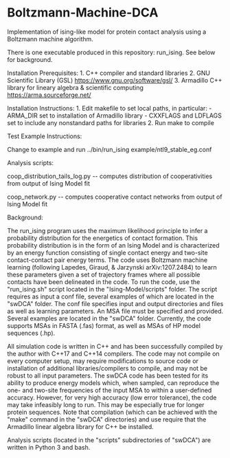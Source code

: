 # Boltzmann-Machine-DCA
Implementation of ising-like model for protein contact analysis using a Boltzmann machine algorithm.

There is one executable produced in this repository: run_ising. See below for background.

Installation Prerequisites:
	1. C++ compiler and standard libraries
	2. GNU Scientific Library (GSL) https://www.gnu.org/software/gsl/ 
	3. Armadillo C++ library for lineary algebra & scientific computing https://arma.sourceforge.net/

Installation Instructions:
	1. Edit makefile to set local paths, in particular:
		- ARMA_DIR set to installation of Armadillo library
		- CXXFLAGS and LDFLAGS set to include any nonstandard paths for libraries
	2. Run make to compile

Test Example Instructions:

Change to example and run ../bin/run_ising example/ntl9_stable_eg.conf

Analysis scripts:

coop_distribution_tails_log.py
	-- computes distribution of cooperativities from output of Ising Model fit

coop_network.py
	-- computes cooperative contact networks from output of Ising Model fit

Background:

The run_ising program uses the maximum likelihood principle to infer a probability
distribution for the energetics of contact formation. This probability
distribution is in the form of an Ising Model and is characterized by an energy
function consisting of single contact energy and two-site contact-contact pair
energy terms. The code uses Boltzmann machine learning (following Lapedes,
Giraud, & Jarzynski arXiv:1207.2484) to learn these parameters given a set of
trajectory frames where all possible contacts have been delineated in the code.
To run the code, use the "run_ising.sh" script located in the
"Ising-Model/scripts" folder. The script requires as input a conf file, several
examples of which are located in the "swDCA" folder. The conf file specifies
input and output directories and files as well as learning parameters. An MSA
file must be specified and provided. Several examples are located in the
"swDCA" folder. Currently, the code supports MSAs in FASTA (.fas) format, as
well as MSAs of HP model sequences (.hp). 

All simulation code is written in C++ and has been successfully compiled by the
author with C++17 and C++14 compilers. The code may not compile on every
computer setup, may require modifications to source code or installation of
additional libraries/compilers to compile, and may not be robust to all input
parameters. The swDCA code has been tested for its ability to produce energy
models which, when sampled, can reproduce the one- and two-site frequencies of
the input MSA to within a user-defined accuracy. However, for very high
accuracy (low error tolerance), the code may take infeasibly long to run. This
may be especially true for longer protein sequences. Note that compilation
(which can be achieved with the "make" command in the "swDCA" directories) and
use require that the Armadillo linear algebra library for C++ be installed.

Analysis scripts (located in the "scripts" subdirectories of "swDCA") are
written in Python 3 and bash. 

